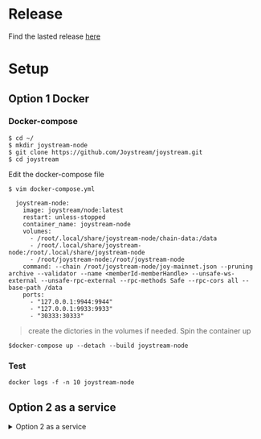 # Release

Find the lasted release [here](https://github.com/Joystream/joystream/releases)


# Setup 
## Option 1 Docker 

### Docker-compose
```
$ cd ~/
$ mkdir joystream-node
$ git clone https://github.com/Joystream/joystream.git
$ cd joystream
```
Edit the docker-compose file
```
$ vim docker-compose.yml
```

```
  joystream-node:
    image: joystream/node:latest
    restart: unless-stopped
    container_name: joystream-node
    volumes:
      - /root/.local/share/joystream-node/chain-data:/data
      - /root/.local/share/joystream-node:/root/.local/share/joystream-node
      - /root/joystream-node:/root/joystream-node
    command: --chain /root/joystream-node/joy-mainnet.json --pruning archive --validator --name <memberId-memberHandle> --unsafe-ws-external --unsafe-rpc-external --rpc-methods Safe --rpc-cors all --base-path /data
    ports:
      - "127.0.0.1:9944:9944"
      - "127.0.0.1:9933:9933"
      - "30333:30333"
```
> create the dictories in the volumes if needed.
Spin the container up

```
$docker-compose up --detach --build joystream-node
```

### Test 

```
docker logs -f -n 10 joystream-node
```



## Option 2 as a service
  
<details>
  <summary>Option 2 as a service</summary>
  
### Run Node

```
$ cd ~/
$ mkdir joystream-node
$ cd joystream-node
# 64 bit debian based Linux
$ wget https://github.com/Joystream/joystream/releases/download/v12.1000.0/joystream-node-8.0.0-1a0d1f677df-x86_64-linux-gnu.tar.gz
$ tar -vxf joystream-node-7.4.1-d2243721017-x86_64-linux-gnu.tar.gz
$ mv joystream-node /usr/local/bin/
$ wget https://github.com/Joystream/joystream/releases/download/v12.1000.0/joy-mainnet.json
# Test is it working. 
$ joystream-node --chain joy-testnet-7-carthage.json --pruning archive --validator
```
- If you want your node to have a non-random identifier, add the flag:
  - `--name <nodename>`
- If you want to get a more verbose log output, add the flag:
  - `--log runtime,txpool,transaction-pool,trace=sync`

Your node should now start syncing with the blockchain. The output should look like this:
```
Joystream Node
  version "Version"-"your_OS"
  by Joystream contributors, 2019-2020
Chain specification: "Joystream Version"
Node name: "nodename"
Roles: AUTHORITY
Initializing Genesis block/state (state: "0x…", header-hash: "0x…")
Loading GRANDPA authority set from genesis on what appears to be first startup.
Loaded block-time = BabeConfiguration { slot_duration: 6000, epoch_length: 100, c: (1, 4), genesis_authorities: ...
Creating empty BABE epoch changes on what appears to be first startup.
Highest known block at #0
Local node identity is: "peer id"
Starting BABE Authorship worker
Discovered new external address for our node: /ip4/"IP"/tcp/30333/p2p/"peer id"
New epoch 0 launching at block ...
...
...
Syncing, target=#"block_height" ("n" peers), best: #"synced_height" ("hash_of_synced_tip"), finalized #0 ("hash_of_finalized_tip"), ⬇ "download_speed"kiB/s ⬆ "upload_speed"kiB/s
```
From the last line, notice `target=#"block_height"` and `best: #"synced_height"`
When the `target=#block_height`is the same as `best: #"synced_height"`, your node is fully synced!

**Keep the terminal window open.** or recommended to [Run as a service](#run-as-a-service)


### Configure the service

Either as root, or a user with sudo privileges. If the latter, add `sudo` before commands.

```
$ cd /etc/systemd/system
# you can choose whatever name you like, but the name has to end with .service
$ touch joystream-node.service
# open the file with your favorite editor (I use nano below)
$ nano joystream-node.service
```

##### Example with user joystream

The example below assumes the following:
- You have setup a user `joystream` to run the node

```
[Unit]
Description=Joystream Node
After=network.target

[Service]
Type=simple
User=joystream
WorkingDirectory=/<path to work directory>/joystream-node/
ExecStart=joystream-node \
        --chain /<path to work directory>/joystream-node/joy-mainnet.json \
        --pruning archive \
        --validator \
        --name <memberId-memberHandle> \
        --rpc-cors all
Restart=on-failure
RestartSec=3
LimitNOFILE=10000

[Install]
WantedBy=multi-user.target
```

##### Example as root

The example below assumes the following:
- You have setup a user `root` to run the node

```
[Unit]
Description=Joystream Node
After=network.target

[Service]
Type=simple
User=root
WorkingDirectory=/root/joystream-node/joystream-node/
ExecStart=joystream-node \
        --chain /root/joystream-node/joy-mainnet.json \
        --pruning archive \
        --validator \
        --name YourCoolName \
        --rpc-cors all
Restart=on-failure
RestartSec=3
LimitNOFILE=10000

[Install]
WantedBy=multi-user.target
```

#### Starting the service

You can add/remove any `flags` as long as you remember to include `\` for every line but the last. Also note that systemd is very sensitive to syntax, so make sure there are no extra spaces before or after the `\`.

After you are happy with your configuration:

```
$ systemctl daemon-reload
# this is only strictly necessary after you changed the .service file after running, but chances are you will need to use it once or twice.
# if your node is still running, now is the time to kill it.
$ systemctl start joystream-node
# if everything is correctly configured, this command will not return anything.
# To verify it's running:
$ systemctl status joystream-node
# this will only show the last few lines. To see the latest 100 entries (and follow as new are added)
$ journalctl -n 100 -f -u joystream-node

# To make the service start automatically at boot:
$ systemctl enable joystream-node
```
You can restart the service with:
- `systemctl restart joystream-node`

If you want to change something (or just stop), run:
- `systemctl stop joystream-node`

Before you make the changes. After changing:

```
$ systemctl daemon-reload
$ systemctl start joystream-node
```

#### Errors

If you make a mistake somewhere, `systemctl start joystream-node` will prompt:
```
Failed to start joystream-node.service: Unit joystream-node.service is not loaded properly: Invalid argument.
See system logs and 'systemctl status joystream-node.service' for details.
```
Follow the instructions, and see if anything looks wrong. Correct it, then:

```
$ systemctl daemon-reload
$ systemctl start joystream-node
```
</details>
